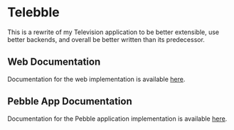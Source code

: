Telebble
===============
This is a rewrite of my Television application to be better extensible, use better backends, and
overall be better written than its predecessor.

## Web Documentation
Documentation for the web implementation is available [here](web/README.md).

## Pebble App Documentation
Documentation for the Pebble application implementation is available [here](pebble/README.md).
